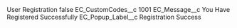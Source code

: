 <?xml version="1.0" encoding="UTF-8"?>
<CustomMetadata xmlns="http://soap.sforce.com/2006/04/metadata" xmlns:xsi="http://www.w3.org/2001/XMLSchema-instance" xmlns:xsd="http://www.w3.org/2001/XMLSchema">
    <label>User Registration</label>
    <protected>false</protected>
    <values>
        <field>EC_CustomCodes__c</field>
        <value xsi:type="xsd:string">1001</value>
    </values>
    <values>
        <field>EC_Message__c</field>
        <value xsi:type="xsd:string">You Have Registered Successfully</value>
    </values>
    <values>
        <field>EC_Popup_Label__c</field>
        <value xsi:type="xsd:string">Registration Success</value>
    </values>
</CustomMetadata>
